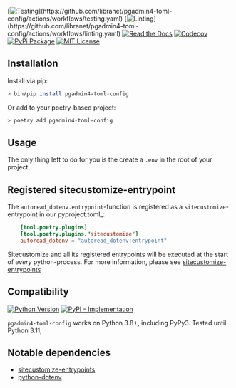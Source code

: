 [![Testing](https://img.shields.io/github/actions/workflow/status/libranet/pgadmin4-toml-config/testing.yaml?branch=main&longCache=true&style=flat-square&label=tests&logo=GitHub%20Actions&logoColor=fff")](https://github.com/libranet/pgadmin4-toml-config/actions/workflows/testing.yaml)
[![Linting](https://img.shields.io/github/actions/workflow/status/libranet/pgadmin4-toml-config/linting.yaml?branch=main&longCache=true&style=flat-square&label=linting&logo=GitHub%20Actions&logoColor=fff")](https://github.com/libranet/pgadmin4-toml-config/actions/workflows/linting.yaml)
[![Read the Docs](https://readthedocs.org/projects/pgadmin4-toml-config/badge/?version=latest)](https://pgadmin4-toml-config.readthedocs.io/en/latest/)
[![Codecov](https://codecov.io/gh/libranet/pgadmin4-toml-config/branch/main/graph/badge.svg?token=QTOWRXGH61)](https://codecov.io/gh/libranet/pgadmin4-toml-config)
[![PyPi Package](https://img.shields.io/pypi/v/pgadmin4-toml-config?color=%2334D058&label=pypi%20package)](https://pypi.org/project/pgadmin4-toml-config/)
[![MIT License](https://img.shields.io/badge/license-MIT-blue.svg)](https://github.com/libranet/pgadmin4-toml-config/blob/main/docs/license.md)



## Installation

Install via pip:

```bash
> bin/pip install pgadmin4-toml-config
```

Or add to your poetry-based project:

```bash
> poetry add pgadmin4-toml-config
```


## Usage

The only thing left to do for you is the create a ``.env`` in the root of your project.


## Registered sitecustomize-entrypoint

The ``autoread_dotenv.entrypoint``-function is registered as a ``sitecustomize``-entrypoint in our pyproject.toml_:

``` toml
    [tool.poetry.plugins]
    [tool.poetry.plugins."sitecustomize"]
    autoread_dotenv = "autoread_dotenv:entrypoint"
```

Sitecustomize and all its registered entrypoints will be executed at the start of *every* python-process.
For more information, please see [sitecustomize-entrypoints](http://pypi.python.org/pypi/sitecustomize-entrypoints)


## Compatibility

 [![Python Version](https://img.shields.io/pypi/pyversions/pgadmin4-toml-config?:alt:PyPI-PythonVersion)](https://pypi.org/project/pgadmin4-toml-config/)
 [![PyPI - Implementation](https://img.shields.io/pypi/implementation/pgadmin4-toml-config?:alt:PyPI-Implementation)](https://pypi.org/project/pgadmin4-toml-config/)

``pgadmin4-toml-config``  works on Python 3.8+, including PyPy3. Tested until Python 3.11,


## Notable dependencies

- [sitecustomize-entrypoints](http://pypi.python.org/pypi/sitecustomize-entrypoints)
- [python-dotenv](http://pypi.python.org/pypi/python-dotenv)
